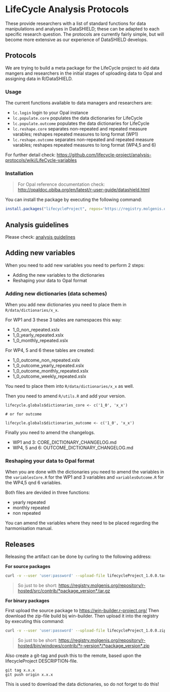 # LifeCycle Analysis Protocols
These provide researchers with a list of standard functions for data manipulations and analyses in DataSHIELD; these can be adapted to each specific research question. The protocols are currently fairly simple, but will become more extensive as our experience of DataSHIELD develops.

## Protocols
We are trying to build a meta package for the LifeCycle project to aid data mangers and researchers in the initial stages of uploading data to Opal and assigning data in R/DataSHIELD.

### Usage
The current functions available to data managers and researchers are:

- ```lc.login``` login to your Opal instance
- ```lc.populate.core``` populates the data dictionaries for LifeCycle
- ```lc.populate.outcome``` populates the data dictionaries for LifeCycle
- ```lc.reshape.core``` separates non-repeated and repeated measure varables; reshapes repeated measures to long format (WP1)
- ```lc.reshape.outcome``` separates non-repeated and repeated measure varables; reshapes repeated measures to long format (WP4,5 and 6)

For further detail check: https://github.com/lifecycle-project/analysis-protocols/wiki/LifeCycle-variables

### Installation
> For Opal reference documentation check: http://opaldoc.obiba.org/en/latest/r-user-guide/datashield.html

You can install the package by executing the following command:

```R
install.packages("lifecycleProject", repos='https://registry.molgenis.org/repository/R/', dependencies = TRUE)
```

## Analysis guidelines
Please check: [analysis guidelines](ANALYSIS_GUIDELINES.md)

## Adding new variables
When you need to add new variables you need to perform 2 steps:
- Adding the new variables to the dictionaries
- Reshaping your data to Opal format

### Adding new dictionaries (data schemes)
When you add new dictionaries you need to place them in ```R/data/dictionaries/x_x```.

For WP1 and 3 these 3 tables are namespaces this way:
- 1_0_non_repeated.xslx
- 1_0_yearly_repeated.xslx
- 1_0_monthly_repeated.xslx

For WP4, 5 and 6 these tables are created:
- 1_0_outcome_non_repeated.xslx
- 1_0_outcome_yearly_repeated.xslx
- 1_0_outcome_monthly_repeated.xslx
- 1_0_outcome_weekly_repeated.xslx

You need to place them into ```R/data/dictionaries/x_x``` as well. 

Then you need to amend ```R/utils.R``` and add your version.

```
lifecycle.globals$dictionaries_core <- c('1_0', 'x_x')

# or for outcome

lifecycle.globals$dictionaries_outcome <- c('1_0', 'x_x')
```

Finally you need to amend the changelogs.

- WP1 and 3: CORE_DICTIONARY_CHANGELOG.md
- WP4, 5 and 6: OUTCOME_DICTIONARY_CHANGELOG.md

### Reshaping your data to Opal format
When you are done with the dictionaries you need to amend the variables in the ```variablesCore.R``` for the WP1 and 3 variables and ```variablesOutcome.R``` for the WP4,5 qnd 6 variables.

Both files are devided in three functions:

- yearly repeated
- monthly repeated
- non repeated

You can amend the variables where they need to be placed regarding the harmonisation manual.

## Releases
Releasing the artifact can be done by curling to the following address:

**For source packages**

```bash
curl -v --user 'user:password' --upload-file lifecycleProject_1.0.0.tar.gz https://registry.molgenis.org/repository/r-hosted/src/contrib/lifecycleProject_1.0.0.tar.gz 
```

> So just to be short: https://registry.molgenis.org/repository/r-hosted/src/contrib/*package_version*.tar.gz 

**For binary packages**

First upload the source package to https://win-builder.r-project.org/
Then download the zip-file build bij win-builder. Then upload it into the registry by executing this command:

```bash
curl -v --user 'user:password' --upload-file lifecycleProject_1.0.0.zip https://registry.molgenis.org/repository/r-hosted/bin/windows/contrib/3.6/lifecycleProject_1.0.0.zip
```

>So just to be short: https://registry.molgenis.org/repository/r-hosted/bin/windows/contrib/*r-version*/*package_version*.zip

Also create a git-tag and push this to the remote, based upon the lifecycleProject DESCRIPTION-file.

```
git tag x.x.x
git push origin x.x.x
```

This is used to download the data dictionaries, so do not forget to do this!

